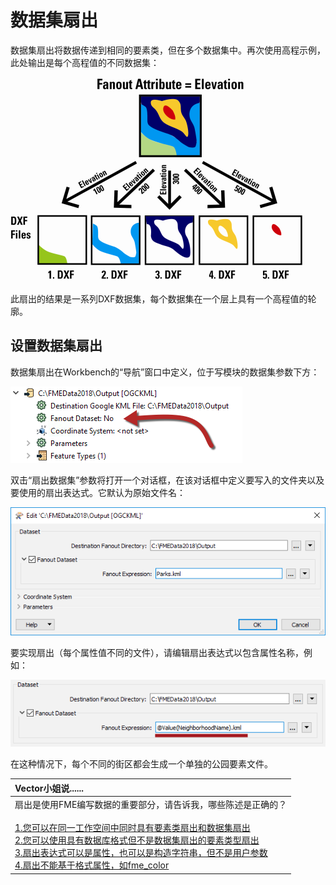# 数据集扇出

数据集扇出将数据传递到相同的要素类，但在多个数据集中。再次使用高程示例，此处输出是每个高程值的不同数据集：

![](../../.gitbook/assets/img3.018.datasetfanoutdiagram.png)

此扇出的结果是一系列DXF数据集，每个数据集在一个层上具有一个高程值的轮廓。

## 设置数据集扇出

数据集扇出在Workbench的“导航”窗口中定义，位于写模块的数据集参数下方：

![](../../.gitbook/assets/img3.019.datasetfanoutnavsetting.png)

双击“扇出数据集”参数将打开一个对话框，在该对话框中定义要写入的文件夹以及要使用的扇出表达式。它默认为原始文件名：

![](../../.gitbook/assets/img3.020.datasetfanoutdialog.png)

要实现扇出（每个属性值不同的文件），请编辑扇出表达式以包含属性名称，例如：

![](../../.gitbook/assets/Img3.064.DatasetFanoutExpression.png)

在这种情况下，每个不同的街区都会生成一个单独的公园要素文件。

|  Vector小姐说...... |
| :--- |
|  扇出是使用FME编写数据的重要部分，请告诉我，哪些陈述是正确的？<br><br>[1.您可以在同一工作空间中同时具有要素类扇出和数据集扇出](http://52.73.3.37/fmedatastreaming/Manual/QAResponse2017.fmw?chapter=14&question=1&answer=1&DestDataset_TEXTLINE=C%3A%5CFMEOutput%5CQAResponse.html) <br>[2.您可以使用具有数据库格式但不是数据集扇出的要素类型扇出](http://52.73.3.37/fmedatastreaming/Manual/QAResponse2017.fmw?chapter=14&question=1&answer=2&DestDataset_TEXTLINE=C%3A%5CFMEOutput%5CQAResponse.html) <br>[3.扇出表达式可以是属性，也可以是构造字符串，但不是用户参数](http://52.73.3.37/fmedatastreaming/Manual/QAResponse2017.fmw?chapter=14&question=1&answer=3&DestDataset_TEXTLINE=C%3A%5CFMEOutput%5CQAResponse.html) <br>[4.扇出不能基于格式属性，如fme\_color](http://52.73.3.37/fmedatastreaming/Manual/QAResponse2017.fmw?chapter=14&question=1&answer=4&DestDataset_TEXTLINE=C%3A%5CFMEOutput%5CQAResponse.html) |

